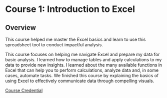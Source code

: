 # Course 1: Introduction to Excel

## Overview
This course helped me master the Excel basics and learn to use this spreadsheet tool to conduct impactful analysis.

This course focuses on helping me navigate Excel and prepare my data for basic analysis. I learned how to manage tables and apply calculations to my data to provide new insights. I learned about the many available functions in Excel that can help you to perform calculations, analyze data and, in some cases, automate tasks. We finished this course by explaining the basics of using Excel to effectively communicate data through compelling visuals.

[Course Credential](https://www.datacamp.com/completed/statement-of-accomplishment/track/9505e5f3355f819b4f3403f4f171563d7dd9cbe1)
